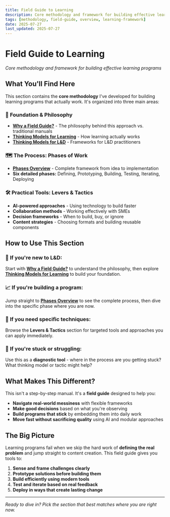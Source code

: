```yaml
---
title: Field Guide to Learning
description: Core methodology and framework for building effective learning programs
tags: [methodology, field-guide, overview, learning-framework]
date: 2025-07-27
last_updated: 2025-07-27
---
```


# Field Guide to Learning

*Core methodology and framework for building effective learning programs*

## What You'll Find Here

This section contains the **core methodology** I've developed for building learning programs that actually work. It's organized into three main areas:

### 🧭 **Foundation & Philosophy**
- **[Why a Field Guide?](why-field-guide)** - The philosophy behind this approach vs. traditional manuals
- **[Thinking Models for Learning](thinking-models-learning)** - How learning actually works
- **[Thinking Models for L&D](thinking-models-ld)** - Frameworks for L&D practitioners

### 🗺️ **The Process: Phases of Work**
- **[Phases Overview](phases/index)** - Complete framework from idea to implementation
- **Six detailed phases:** Defining, Prototyping, Building, Testing, Iterating, Deploying

### 🛠️ **Practical Tools: Levers & Tactics**
- **AI-powered approaches** - Using technology to build faster
- **Collaboration methods** - Working effectively with SMEs
- **Decision frameworks** - When to build, buy, or ignore
- **Content strategies** - Choosing formats and building reusable components

## How to Use This Section

### 🎯 **If you're new to L&D:**
Start with **[Why a Field Guide?](why-field-guide)** to understand the philosophy, then explore **[Thinking Models for Learning](thinking-models-learning)** to build your foundation.

### 📈 **If you're building a program:**
Jump straight to **[Phases Overview](phases/index)** to see the complete process, then dive into the specific phase where you are now.

### 🔧 **If you need specific techniques:**
Browse the **Levers & Tactics** section for targeted tools and approaches you can apply immediately.

### 🤔 **If you're stuck or struggling:**
Use this as a **diagnostic tool** - where in the process are you getting stuck? What thinking model or tactic might help?

## What Makes This Different?

This isn't a step-by-step manual. It's a **field guide** designed to help you:

- **Navigate real-world messiness** with flexible frameworks
- **Make good decisions** based on what you're observing
- **Build programs that stick** by embedding them into daily work
- **Move fast without sacrificing quality** using AI and modular approaches

## The Big Picture

Learning programs fail when we skip the hard work of **defining the real problem** and jump straight to content creation. This field guide gives you tools to:

1. **Sense and frame challenges clearly**
2. **Prototype solutions before building them**
3. **Build efficiently using modern tools**
4. **Test and iterate based on real feedback**
5. **Deploy in ways that create lasting change**

---

*Ready to dive in? Pick the section that best matches where you are right now.*
